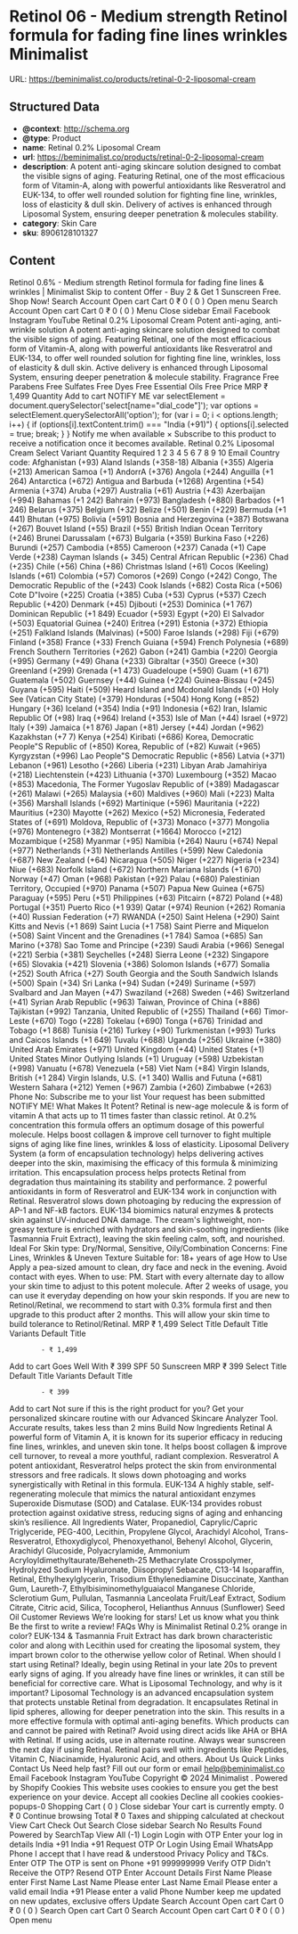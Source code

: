 # Retinol 06 - Medium strength Retinol formula for fading fine lines  wrinkles  Minimalist

URL: https://beminimalist.co/products/retinal-0-2-liposomal-cream

## Structured Data

- **@context**: http://schema.org
- **@type**: Product
- **name**: Retinal 0.2% Liposomal Cream
- **url**: https://beminimalist.co/products/retinal-0-2-liposomal-cream
- **description**: A potent anti-aging skincare solution designed to combat the visible signs of aging. Featuring Retinal, one of the most efficacious form of Vitamin-A, along with powerful antioxidants like Resveratrol and EUK-134, to offer well rounded solution for fighting fine line, wrinkles, loss of elasticity &amp; dull skin. Delivery of actives is enhanced through Liposomal System, ensuring deeper penetration &amp; molecules stability.
- **category**: Skin Care
- **sku**: 8906128101327

## Content

Retinol 0.6% - Medium strength Retinol formula for fading fine lines & wrinkles | Minimalist
Skip to content
Offer - Buy 2 & Get 1 Sunscreen Free. Shop Now!
Search
Account
Open cart
Cart
0
₹ 0
(
0
)
Open menu
Search
Account
Open cart
Cart
0
₹ 0
(
0
)
Menu
Close sidebar
Email
Facebook
Instagram
YouTube
Retinal 0.2% Liposomal Cream
Potent anti-aging, anti-wrinkle solution
A potent anti-aging skincare solution designed to combat the visible signs of aging. Featuring Retinal, one of the most efficacious form of Vitamin-A, along with powerful antioxidants like Resveratrol and EUK-134, to offer well rounded solution for fighting fine line, wrinkles, loss of elasticity & dull skin. Active delivery is enhanced through Liposomal System, ensuring deeper penetration & molecule stability.
Fragrance Free
Parabens Free
Sulfates Free
Dyes Free
Essential Oils Free
Price
MRP
₹ 1,499
Quantity
Add to cart
NOTIFY ME
var selectElement = document.querySelector('select[name="dial_code"]');
var options = selectElement.querySelectorAll('option');
for (var i = 0; i < options.length; i++) {
  if (options[i].textContent.trim() === "India (+91)") {
    options[i].selected = true;
    break;
  }
}
Notify me when available
×
Subscribe to this product to receive a notification once it becomes available.
Retinal 0.2% Liposomal Cream
Select Variant
Quantity Required
1
2
3
4
5
6
7
8
9
10
Email
Country code:
Afghanistan (+93)
Aland Islands (+358-18)
Albania (+355)
Algeria (+213)
American Samoa (+1)
AndorrA (+376)
Angola (+244)
Anguilla (+1 264)
Antarctica (+672)
Antigua and Barbuda (+1268)
Argentina (+54)
Armenia (+374)
Aruba (+297)
Australia (+61)
Austria (+43)
Azerbaijan (+994)
Bahamas (+1 242)
Bahrain (+973)
Bangladesh (+880)
Barbados (+1 246)
Belarus (+375)
Belgium (+32)
Belize (+501)
Benin (+229)
Bermuda (+1 441)
Bhutan (+975)
Bolivia (+591)
Bosnia and Herzegovina (+387)
Botswana (+267)
Bouvet Island (+55)
Brazil (+55)
British Indian Ocean Territory (+246)
Brunei Darussalam (+673)
Bulgaria (+359)
Burkina Faso (+226)
Burundi (+257)
Cambodia (+855)
Cameroon (+237)
Canada (+1)
Cape Verde (+238)
Cayman Islands (+ 345)
Central African Republic (+236)
Chad (+235)
Chile (+56)
China (+86)
Christmas Island (+61)
Cocos (Keeling) Islands (+61)
Colombia (+57)
Comoros (+269)
Congo (+242)
Congo, The Democratic Republic of the (+243)
Cook Islands (+682)
Costa Rica (+506)
Cote D"Ivoire (+225)
Croatia (+385)
Cuba (+53)
Cyprus (+537)
Czech Republic (+420)
Denmark (+45)
Djibouti (+253)
Dominica (+1 767)
Dominican Republic (+1 849)
Ecuador (+593)
Egypt (+20)
El Salvador (+503)
Equatorial Guinea (+240)
Eritrea (+291)
Estonia (+372)
Ethiopia (+251)
Falkland Islands (Malvinas) (+500)
Faroe Islands (+298)
Fiji (+679)
Finland (+358)
France (+33)
French Guiana (+594)
French Polynesia (+689)
French Southern Territories (+262)
Gabon (+241)
Gambia (+220)
Georgia (+995)
Germany (+49)
Ghana (+233)
Gibraltar (+350)
Greece (+30)
Greenland (+299)
Grenada (+1 473)
Guadeloupe (+590)
Guam (+1 671)
Guatemala (+502)
Guernsey (+44)
Guinea (+224)
Guinea-Bissau (+245)
Guyana (+595)
Haiti (+509)
Heard Island and Mcdonald Islands (+0)
Holy See (Vatican City State) (+379)
Honduras (+504)
Hong Kong (+852)
Hungary (+36)
Iceland (+354)
India (+91)
Indonesia (+62)
Iran, Islamic Republic Of (+98)
Iraq (+964)
Ireland (+353)
Isle of Man (+44)
Israel (+972)
Italy (+39)
Jamaica (+1 876)
Japan (+81)
Jersey (+44)
Jordan (+962)
Kazakhstan (+7 7)
Kenya (+254)
Kiribati (+686)
Korea, Democratic People"S Republic of (+850)
Korea, Republic of (+82)
Kuwait (+965)
Kyrgyzstan (+996)
Lao People"S Democratic Republic (+856)
Latvia (+371)
Lebanon (+961)
Lesotho (+266)
Liberia (+231)
Libyan Arab Jamahiriya (+218)
Liechtenstein (+423)
Lithuania (+370)
Luxembourg (+352)
Macao (+853)
Macedonia, The Former Yugoslav Republic of (+389)
Madagascar (+261)
Malawi (+265)
Malaysia (+60)
Maldives (+960)
Mali (+223)
Malta (+356)
Marshall Islands (+692)
Martinique (+596)
Mauritania (+222)
Mauritius (+230)
Mayotte (+262)
Mexico (+52)
Micronesia, Federated States of (+691)
Moldova, Republic of (+373)
Monaco (+377)
Mongolia (+976)
Montenegro (+382)
Montserrat (+1664)
Morocco (+212)
Mozambique (+258)
Myanmar (+95)
Namibia (+264)
Nauru (+674)
Nepal (+977)
Netherlands (+31)
Netherlands Antilles (+599)
New Caledonia (+687)
New Zealand (+64)
Nicaragua (+505)
Niger (+227)
Nigeria (+234)
Niue (+683)
Norfolk Island (+672)
Northern Mariana Islands (+1 670)
Norway (+47)
Oman (+968)
Pakistan (+92)
Palau (+680)
Palestinian Territory, Occupied (+970)
Panama (+507)
Papua New Guinea (+675)
Paraguay (+595)
Peru (+51)
Philippines (+63)
Pitcairn (+872)
Poland (+48)
Portugal (+351)
Puerto Rico (+1 939)
Qatar (+974)
Reunion (+262)
Romania (+40)
Russian Federation (+7)
RWANDA (+250)
Saint Helena (+290)
Saint Kitts and Nevis (+1 869)
Saint Lucia (+1 758)
Saint Pierre and Miquelon (+508)
Saint Vincent and the Grenadines (+1 784)
Samoa (+685)
San Marino (+378)
Sao Tome and Principe (+239)
Saudi Arabia (+966)
Senegal (+221)
Serbia (+381)
Seychelles (+248)
Sierra Leone (+232)
Singapore (+65)
Slovakia (+421)
Slovenia (+386)
Solomon Islands (+677)
Somalia (+252)
South Africa (+27)
South Georgia and the South Sandwich Islands (+500)
Spain (+34)
Sri Lanka (+94)
Sudan (+249)
Suriname (+597)
Svalbard and Jan Mayen (+47)
Swaziland (+268)
Sweden (+46)
Switzerland (+41)
Syrian Arab Republic (+963)
Taiwan, Province of China (+886)
Tajikistan (+992)
Tanzania, United Republic of (+255)
Thailand (+66)
Timor-Leste (+670)
Togo (+228)
Tokelau (+690)
Tonga (+676)
Trinidad and Tobago (+1 868)
Tunisia (+216)
Turkey (+90)
Turkmenistan (+993)
Turks and Caicos Islands (+1 649)
Tuvalu (+688)
Uganda (+256)
Ukraine (+380)
United Arab Emirates (+971)
United Kingdom (+44)
United States (+1)
United States Minor Outlying Islands (+1)
Uruguay (+598)
Uzbekistan (+998)
Vanuatu (+678)
Venezuela (+58)
Viet Nam (+84)
Virgin Islands, British (+1 284)
Virgin Islands, U.S. (+1 340)
Wallis and Futuna (+681)
Western Sahara (+212)
Yemen (+967)
Zambia (+260)
Zimbabwe (+263)
Phone No:
Subscribe me to your list
Your request has been submitted
NOTIFY ME!
What Makes It Potent?
Retinal is new-age molecule & is form of vitamin A that acts up to 11 times faster than classic retinol. At 0.2% concentration this formula offers an optimum dosage of this powerful molecule. Helps boost collagen & improve cell turnover to fight multiple signs of aging like fine lines, wrinkles & loss of elasticity.
Liposomal Delivery System (a form of encapsulation technology) helps delivering actives deeper into the skin, maximising the efficacy of this formula & minimizing irritation. This encapsulation process helps protects Retinal from degradation thus maintaining its stability and performance.
2 powerful antioxidants in form of Resveratrol and EUK-134 work in conjunction with Retinal. Resveratrol slows down photoaging by reducing the expression of AP-1 and NF-kB factors. EUK-134 biomimics natural enzymes & protects skin against UV-induced DNA damage.
The cream's lightweight, non-greasy texture is enriched with hydrators and skin-soothing ingredients (like Tasmannia Fruit Extract), leaving the skin feeling calm, soft, and nourished.
Ideal For
Skin type:
Dry/Normal, Sensitive, Oily/Combination
Concerns:
Fine Lines, Wrinkles & Uneven Texture
Suitable for:
18+ years of age
How to Use
Apply a pea-sized amount to clean, dry face and neck in the evening. Avoid contact with eyes.
When to use:
PM. Start with every alternate day  to allow your skin time to adjust to this potent molecule. After 2 weeks of usage, you can use it everyday depending on how your skin responds. If you are new to Retinol/Retinal, we recommend to start with 0.3% formula first and then upgrade to this product after 2 months. This will allow your skin time to build tolerance to Retinol/Retinal.
MRP
₹ 1,499
Select Title
Default Title
Variants
Default Title
            
            - ₹ 1,499
Add to cart
Goes Well With
₹ 399
SPF 50 Sunscreen
MRP
₹ 399
Select Title
Default Title
Variants
Default Title
            
            - ₹ 399
Add to cart
Not sure if this is the right product for you?
Get your personalized skincare routine with our Advanced Skincare Analyzer Tool. Accurate results, takes less than 2 mins
Build Now
Ingredients
Retinal
A powerful form of Vitamin A, it is known for its superior efficacy in reducing fine lines, wrinkles, and uneven skin tone. It helps boost collagen & improve cell turnover, to reveal a more youthful, radiant complexion.
Resveratrol
A potent antioxidant, Resveratrol helps protect the skin from environmental stressors and free radicals. It slows down photoaging and works synergistically with Retinal in this formula.
EUK-134
A highly stable, self-regenerating molecule that mimics the natural antioxidant enzymes Superoxide Dismutase (SOD) and Catalase. EUK-134 provides robust protection against oxidative stress, reducing signs of aging and enhancing skin’s resilience.
All Ingredients
Water, Propanediol, Caprylic/Capric Triglyceride, PEG-400, Lecithin, Propylene Glycol, Arachidyl Alcohol, Trans-Resveratrol, Ethoxydiglycol, Phenoxyethanol, Behenyl Alcohol, Glycerin, Arachidyl Glucoside, Polyacrylamide, Ammonium Acryloyldimethyltaurate/Beheneth-25 Methacrylate Crosspolymer, Hydrolyzed Sodium Hyaluronate, Diisopropyl Sebacate, C13-14 Isoparaffin, Retinal, Ethylhexylglycerin, Trisodium Ethylenediamine Disuccinate, Xanthan Gum, Laureth-7, Ethylbisiminomethylguaiacol Manganese Chloride, Sclerotium Gum, Pullulan, Tasmannia Lanceolata Fruit/Leaf Extract, Sodium Citrate, Citric acid, Silica, Tocopherol, Helianthus Annuus (Sunflower) Seed Oil
Customer Reviews
We’re looking for stars!
Let us know what you think
Be the first to write a review!
FAQs
Why is Minimalist Retinal 0.2% orange in color?
EUK-134 & Tasmannia Fruit Extract has dark brown characteristic color and along with Lecithin used for creating the liposomal system, they impart brown color to the otherwise yellow color of Retinal.
When should I start using Retinal?
Ideally, begin using Retinal in your late 20s to prevent early signs of aging. If you already have fine lines or wrinkles, it can still be beneficial for corrective care.
What is Liposomal Technology, and why is it important?
Liposomal Technology is an advanced encapsulation system that protects unstable Retinal from degradation. It encapsulates Retinal in lipid spheres, allowing for deeper penetration into the skin. This results in a more effective formula with optimal anti-aging benefits.
Which products can and cannot be paired with Retinal?
Avoid using direct acids like AHA or BHA with Retinal. If using acids, use in alternate routine. Always wear sunscreen the next day if using Retinal.
Retinal pairs well with ingredients like Peptides, Vitamin C, Niacinamide, Hyaluronic Acid, and others.
About Us
Quick Links
Contact Us
Need help fast? Fill out
our form
or email help@beminimalist.co
Email
Facebook
Instagram
YouTube
Copyright © 2024
Minimalist
.
Powered by Shopify
Cookies
This website uses cookies to ensure you get the best experience on your device.
Accept all cookies
Decline all cookies
cookies-popups-0
Shopping Cart
            (
0
)
Close sidebar
Your cart is currently empty.
0
₹ 0
Continue browsing
Total
₹ 0
Taxes and shipping calculated at checkout
View Cart
Check Out
Search
Close sidebar
Search
No Results Found
Powered by SearchTap
View All (-1)
Login
Login with OTP
Enter your log in details
India
+91
India
+91
Request OTP
Or Login Using
Email
WhatsApp
Phone
I accept that I have read & understood
Privacy Policy
and T&Cs.
Enter OTP
The OTP is sent on
Phone
+91 999999999
Verify OTP
Didn't Receive the OTP?
Resend OTP
Enter Account Details
First Name
Please enter First Name
Last Name
Please enter Last Name
Email
Please enter a valid email
India
+91
Please enter a valid Phone Number
keep me updated on new updates, exclusive offers
Update
Search
Account
Open cart
Cart
0
₹ 0
(
0
)
Search
Open cart
Cart
0
Search
Account
Open cart
Cart
0
₹ 0
(
0
)
Open menu